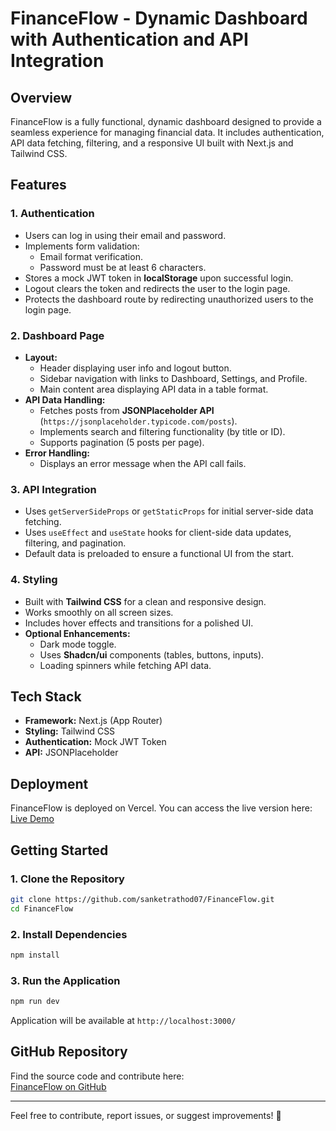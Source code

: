 # FinanceFlow - Dynamic Dashboard with Authentication and API Integration

## Overview
FinanceFlow is a fully functional, dynamic dashboard designed to provide a seamless experience for managing financial data. It includes authentication, API data fetching, filtering, and a responsive UI built with Next.js and Tailwind CSS.

## Features
### 1. Authentication
- Users can log in using their email and password.
- Implements form validation:
  - Email format verification.
  - Password must be at least 6 characters.
- Stores a mock JWT token in **localStorage** upon successful login.
- Logout clears the token and redirects the user to the login page.
- Protects the dashboard route by redirecting unauthorized users to the login page.

### 2. Dashboard Page
- **Layout:**
  - Header displaying user info and logout button.
  - Sidebar navigation with links to Dashboard, Settings, and Profile.
  - Main content area displaying API data in a table format.
- **API Data Handling:**
  - Fetches posts from **JSONPlaceholder API** (`https://jsonplaceholder.typicode.com/posts`).
  - Implements search and filtering functionality (by title or ID).
  - Supports pagination (5 posts per page).
- **Error Handling:**
  - Displays an error message when the API call fails.

### 3. API Integration
- Uses `getServerSideProps` or `getStaticProps` for initial server-side data fetching.
- Uses `useEffect` and `useState` hooks for client-side data updates, filtering, and pagination.
- Default data is preloaded to ensure a functional UI from the start.

### 4. Styling
- Built with **Tailwind CSS** for a clean and responsive design.
- Works smoothly on all screen sizes.
- Includes hover effects and transitions for a polished UI.
- **Optional Enhancements:**
  - Dark mode toggle.
  - Uses **Shadcn/ui** components (tables, buttons, inputs).
  - Loading spinners while fetching API data.

## Tech Stack
- **Framework:** Next.js (App Router)
- **Styling:** Tailwind CSS
- **Authentication:** Mock JWT Token
- **API:** JSONPlaceholder

## Deployment
FinanceFlow is deployed on Vercel. You can access the live version here:
[Live Demo](https://finance-flow-beta.vercel.app/)


## Getting Started
### 1. Clone the Repository
```bash
git clone https://github.com/sanketrathod07/FinanceFlow.git
cd FinanceFlow
```

### 2. Install Dependencies
```bash
npm install
```

### 3. Run the Application
```bash
npm run dev
```
Application will be available at `http://localhost:3000/`

## GitHub Repository
Find the source code and contribute here:  
[FinanceFlow on GitHub](https://github.com/sanketrathod07/FinanceFlow)

---
Feel free to contribute, report issues, or suggest improvements! 🚀

